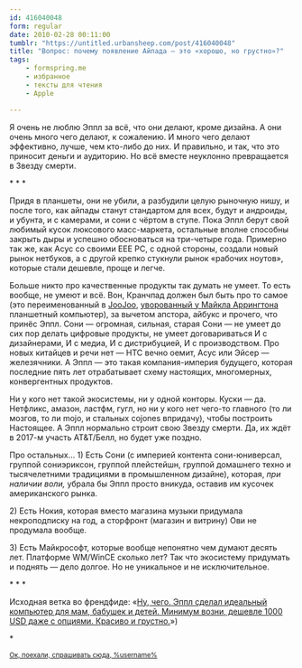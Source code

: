 ```yaml
---
id: 416040048
form: regular
date: 2010-02-28 00:11:00
tumblr: "https://untitled.urbansheep.com/post/416040048"
title: "Вопрос: почему появление Айпада — это «хорошо, но грустно»?"
tags:
    - formspring.me
    - избранное
    - тексты для чтения
    - Apple

---
```


<p>Я очень не люблю Эппл за всё, что они делают, кроме дизайна. А они очень много чего делают, к сожалению. И много чего делают эффективно, лучше, чем кто-либо до них. И правильно, и так, что это приносит деньги и аудиторию. Но всё вместе неуклонно превращается в Звезду смерти.</p>

<p class="splitter">* * *</p>

<p>Придя в планшеты, они не убили, а разбудили целую рыночную нишу, и после того, как айпады станут стандартом для всех, будут и андроиды, и убунта, и с камерами, и сони с чёртом в ступе. Пока Эппл берут свой любимый кусок люксового масс-маркета, остальные вполне способны закрыть дыры и успешно обосноваться на три-четыре года. Примерно так же, как Асус со своими EEE PC, с одной стороны, создали новый рынок нетбуков, а с другой крепко стукнули рынок «рабочих ноутов», которые стали дешевле, проще и легче.</p>

<p>Больше никто про качественные продукты так думать не умеет. То есть вообще, не умеют и всё. Вон, Кранчпад должен был быть про то самое (это переименованный в <a href="http://thejoojoo.com/">JooJoo</a>, <a href="http://www.wired.com/gadgetlab/2009/11/crunchpad-tablet-dead/">уворованный у Майкла Аррингтона</a> планшетный компьютер), за вычетом апстора, айбукс и прочего, что принёс Эппл. Сони — огромная, сильная, старая Сони — не умеет до сих пор делать цифровые продукты, не умеет договариваться И с дизайнерами, И с медиа, И с дистрибуцией, И с производством. Про новых китайцев и речи нет — HTC вечно оемит, Асус или Эйсер — железячники. А Эппл — это такая компания-империя будущего, которая последние пять лет отрабатывает схему настоящих, многомерных, конвергентных продуктов.</p>

<p>Ни у кого нет такой экосистемы, ни у одной конторы. Куски — да. Нетфликс, амазон, ластфм, гугл, но ни у кого нет чего-то главного (то ли мозгов, то ли mojo, и стальных cojones впридачу), чтобы построить Настоящее. А Эппл нормально строит свою Звезду смерти. Да, их ждёт в 2017-м участь AT&amp;T/Белл, но будет уже поздно.</p>

<p>Про остальных&hellip; 1) Есть Сони (с империей контента сони-юниверсал, группой сониэриксон, группой плейстейшн, группой домашнего техно и тысячелетними традициями в промышленном дизайне), которая, <i>при наличии воли,</i> убрала бы Эппл просто вникуда, оставив им кусочек американского рынка.</p>

<p>2) Есть Нокия, которая вместо магазина музыки придумала некроподписку на год, а сторфронт (магазин и витрину) Ови не продумала вообще.</p>

<p>3) Есть Майкрософт, которые вообще непонятно чем думают десять лет. Платформе WM/WinCE сколько лет? Так что экосистему придумать и поднять — дело долгое. Но не уникальное и не исключительное.</p>

<p class="splitter">* * *</p>

<p>Исходная ветка во френдфиде: «<a href="http://friendfeed.com/urbansheep/054af4ee/1000-usd">Ну, чего. Эппл сделал идеальный компьютер для мам, бабушек и детей. Минимум возни, дешевле 1000 USD даже с опциями. Красиво и грустно.</a>»)</p>

<p>*</p>

<p class="formspringmeFooter">
    <small><a href="http://formspring.me/urbansheep">Ок, поехали, спрашивать сюда, %username%</a></small>
</p>

